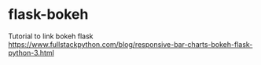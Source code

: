 # flask-bokeh
Tutorial to link bokeh flask
https://www.fullstackpython.com/blog/responsive-bar-charts-bokeh-flask-python-3.html
